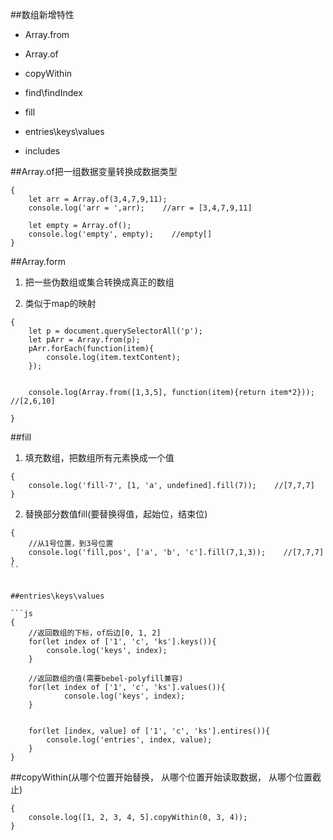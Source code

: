 ##数组新增特性

- Array.from

- Array.of

- copyWithin

- find\findIndex

- fill

- entries\keys\values

- includes



##Array.of把一组数据变量转换成数据类型

```
{
    let arr = Array.of(3,4,7,9,11);
    console.log('arr = ',arr);    //arr = [3,4,7,9,11]
    
    let empty = Array.of();
    console.log('empty', empty);    //empty[]
}
```


##Array.form

1. 把一些伪数组或集合转换成真正的数组

2. 类似于map的映射

```
{
    let p = document.querySelectorAll('p');
    let pArr = Array.from(p);
    pArr.forEach(function(item){
        console.log(item.textContent);
    });
    
    
    console.log(Array.from([1,3,5], function(item){return item*2}));    //[2,6,10]
    
}
```


##fill

1. 填充数组，把数组所有元素换成一个值

```
{
    console.log('fill-7', [1, 'a', undefined].fill(7));    //[7,7,7]
}
```


2. 替换部分数值fill(要替换得值，起始位，结束位) 

```
{
    //从1号位置，到3号位置
    console.log('fill,pos', ['a', 'b', 'c'].fill(7,1,3));    //[7,7,7]
}
``


##entries\keys\values

```js
{
    //返回数组的下标，of后边[0, 1, 2]
    for(let index of ['1', 'c', 'ks'].keys()){
        console.log('keys', index);
    }
    
    //返回数组的值(需要bebel-polyfill兼容)
    for(let index of ['1', 'c', 'ks'].values()){
            console.log('keys', index);
    }
    
    
    for(let [index, value] of ['1', 'c', 'ks'].entires()){
        console.log('entries', index, value);
    }
}
```


##copyWithin(从哪个位置开始替换， 从哪个位置开始读取数据， 从哪个位置截止)

```
{
    console.log([1, 2, 3, 4, 5].copyWithin(0, 3, 4));
}
```

































